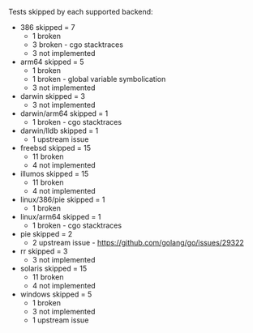 Tests skipped by each supported backend:

* 386 skipped = 7
	* 1 broken
	* 3 broken - cgo stacktraces
	* 3 not implemented
* arm64 skipped = 5
	* 1 broken
	* 1 broken - global variable symbolication
	* 3 not implemented
* darwin skipped = 3
	* 3 not implemented
* darwin/arm64 skipped = 1
	* 1 broken - cgo stacktraces
* darwin/lldb skipped = 1
	* 1 upstream issue
* freebsd skipped = 15
	* 11 broken
	* 4 not implemented
* illumos skipped = 15
	* 11 broken
	* 4 not implemented
* linux/386/pie skipped = 1
	* 1 broken
* linux/arm64 skipped = 1
	* 1 broken - cgo stacktraces
* pie skipped = 2
	* 2 upstream issue - https://github.com/golang/go/issues/29322
* rr skipped = 3
	* 3 not implemented
* solaris skipped = 15
	* 11 broken
	* 4 not implemented
* windows skipped = 5
	* 1 broken
	* 3 not implemented
	* 1 upstream issue
